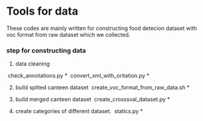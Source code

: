 # Tools for data
These codes are mainly written for constructing food detecion dataset with voc format from raw dataset which we collected. 

### step for constructing data
1. data cleaning

   check_annotations.py *
   convert_xml_with_oritation.py *

2. build splited canteen dataset
   create_voc_format_from_raw_data.sh *

3. build merged canteen dataset
   create_crosssval_dataset.py *

4. create categories of different dataset.
   statics.py *
